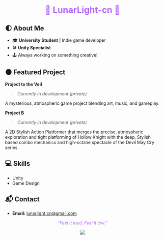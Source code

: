 <!--
**LunarLight-cn/LunarLight-cn** is a ✨ _special_ ✨ repository because its `README.md` (this file) appears on your GitHub profile.

Here are some ideas to get you started:

- 🔭 I’m currently working on ...
- 🌱 I’m currently learning ...
- 👯 I’m looking to collaborate on ...
- 🤔 I’m looking for help with ...
- 💬 Ask me about ...
- 📫 How to reach me: ...
- 😄 Pronouns: ...
- ⚡ Fun fact: ...
-->
<!-- LunarLight-cn GitHub Profile README -->

<h1 align="center" style="color:#b366ff;">
  👾 LunarLight-cn 👾
</h1>



## 🌓 About Me

- 🎓 **University Student** | Indie game developer
- 🛠️ **Unity Specialist**
- 🕹️ Always working on something creative!



## 🌑 Featured Project

**Project to the Veil**  
> _Currently in development (private)_ 

A mysterious, atmospheric game project blending art, music, and gameplay.

**Project B**
> _Currently in development (private)_

A 2D Stylish Action Platformer that merges the precise, atmospheric exploration and tight platforming of Hollow Knight with the deep, Stylish based combo mechanics and high-octane spectacle of the Devil May Cry series.




## 💻  Skills

- Unity
- Game Design



## 📬 Contact

- **Email:** lunarlight.cn@gmail.com



<p align="center" style="color:#b366ff;">
  <i>“Feel it loud. Feel it low.”</i>
</p>



<p align="center">
  <img src="https://capsule-render.vercel.app/api?type=rect&color=gradient&height=90&section=footer&text=LunarLight-cn%20%F0%9F%8C%91&fontSize=28&fontColor=white&animation=fadeIn" />
</p>
